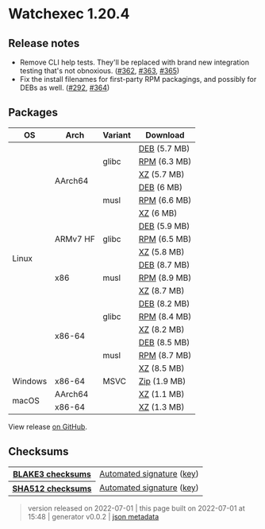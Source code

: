 # Watchexec 1.20.4

## Release notes

<ul dir="auto">
<li>Remove CLI help tests. They'll be replaced with brand new integration testing that's not obnoxious. (<a class="issue-link js-issue-link" data-error-text="Failed to load title" data-id="1290482783" data-permission-text="Title is private" data-url="https://github.com/watchexec/watchexec/issues/362" data-hovercard-type="issue" data-hovercard-url="/watchexec/watchexec/issues/362/hovercard" href="https://github.com/watchexec/watchexec/issues/362">#362</a>, <a class="issue-link js-issue-link" data-error-text="Failed to load title" data-id="1291411749" data-permission-text="Title is private" data-url="https://github.com/watchexec/watchexec/issues/363" data-hovercard-type="pull_request" data-hovercard-url="/watchexec/watchexec/pull/363/hovercard" href="https://github.com/watchexec/watchexec/pull/363">#363</a>, <a class="issue-link js-issue-link" data-error-text="Failed to load title" data-id="1291446393" data-permission-text="Title is private" data-url="https://github.com/watchexec/watchexec/issues/365" data-hovercard-type="pull_request" data-hovercard-url="/watchexec/watchexec/pull/365/hovercard" href="https://github.com/watchexec/watchexec/pull/365">#365</a>)</li>
<li>Fix the install filenames for first-party RPM packagings, and possibly for DEBs as well. (<a class="issue-link js-issue-link" data-error-text="Failed to load title" data-id="1258178675" data-permission-text="Title is private" data-url="https://github.com/watchexec/watchexec/issues/292" data-hovercard-type="issue" data-hovercard-url="/watchexec/watchexec/issues/292/hovercard" href="https://github.com/watchexec/watchexec/issues/292">#292</a>, <a class="issue-link js-issue-link" data-error-text="Failed to load title" data-id="1291413928" data-permission-text="Title is private" data-url="https://github.com/watchexec/watchexec/issues/364" data-hovercard-type="pull_request" data-hovercard-url="/watchexec/watchexec/pull/364/hovercard" href="https://github.com/watchexec/watchexec/pull/364">#364</a>)</li>
</ul>

## Packages

<table class="downloads">
<thead>
<tr>
<th>OS</th>
<th>Arch</th>
<th>Variant</th>
<th>Download</th>

</tr>
</thead>
<tbody>
<tr>
						<td rowspan="18">Linux</td>
						
<td rowspan="6">AArch64</td>
            
						
<td rowspan="3">glibc</td>
            
<td><a class="download" href="https://github.com/watchexec/watchexec/releases/download/cli-v1.20.4/watchexec-1.20.4-aarch64-unknown-linux-gnu.deb">DEB</a> (5.7 MB)</td>
						
</tr>
					
<tr>
						
						
						
<td><a class="download" href="https://github.com/watchexec/watchexec/releases/download/cli-v1.20.4/watchexec-1.20.4-aarch64-unknown-linux-gnu.rpm">RPM</a> (6.3 MB)</td>
						
</tr>
					
<tr>
						
						
						
<td><a class="download" href="https://github.com/watchexec/watchexec/releases/download/cli-v1.20.4/watchexec-1.20.4-aarch64-unknown-linux-gnu.tar.xz">XZ</a> (5.7 MB)</td>
						
</tr>
					
<tr>
						
						
						
<td rowspan="3">musl</td>
            
<td><a class="download" href="https://github.com/watchexec/watchexec/releases/download/cli-v1.20.4/watchexec-1.20.4-aarch64-unknown-linux-musl.deb">DEB</a> (6 MB)</td>
						
</tr>
					
<tr>
						
						
						
<td><a class="download" href="https://github.com/watchexec/watchexec/releases/download/cli-v1.20.4/watchexec-1.20.4-aarch64-unknown-linux-musl.rpm">RPM</a> (6.6 MB)</td>
						
</tr>
					
<tr>
						
						
						
<td><a class="download" href="https://github.com/watchexec/watchexec/releases/download/cli-v1.20.4/watchexec-1.20.4-aarch64-unknown-linux-musl.tar.xz">XZ</a> (6 MB)</td>
						
</tr>
					
<tr>
						
						
<td rowspan="3">ARMv7 HF</td>
            
						
<td rowspan="3">glibc</td>
            
<td><a class="download" href="https://github.com/watchexec/watchexec/releases/download/cli-v1.20.4/watchexec-1.20.4-armv7-unknown-linux-gnueabihf.deb">DEB</a> (5.9 MB)</td>
						
</tr>
					
<tr>
						
						
						
<td><a class="download" href="https://github.com/watchexec/watchexec/releases/download/cli-v1.20.4/watchexec-1.20.4-armv7-unknown-linux-gnueabihf.rpm">RPM</a> (6.5 MB)</td>
						
</tr>
					
<tr>
						
						
						
<td><a class="download" href="https://github.com/watchexec/watchexec/releases/download/cli-v1.20.4/watchexec-1.20.4-armv7-unknown-linux-gnueabihf.tar.xz">XZ</a> (5.8 MB)</td>
						
</tr>
					
<tr>
						
						
<td rowspan="3">x86</td>
            
						
<td rowspan="3">musl</td>
            
<td><a class="download" href="https://github.com/watchexec/watchexec/releases/download/cli-v1.20.4/watchexec-1.20.4-i686-unknown-linux-musl.deb">DEB</a> (8.7 MB)</td>
						
</tr>
					
<tr>
						
						
						
<td><a class="download" href="https://github.com/watchexec/watchexec/releases/download/cli-v1.20.4/watchexec-1.20.4-i686-unknown-linux-musl.rpm">RPM</a> (8.9 MB)</td>
						
</tr>
					
<tr>
						
						
						
<td><a class="download" href="https://github.com/watchexec/watchexec/releases/download/cli-v1.20.4/watchexec-1.20.4-i686-unknown-linux-musl.tar.xz">XZ</a> (8.7 MB)</td>
						
</tr>
					
<tr>
						
						
<td rowspan="6">x86-64</td>
            
						
<td rowspan="3">glibc</td>
            
<td><a class="download" href="https://github.com/watchexec/watchexec/releases/download/cli-v1.20.4/watchexec-1.20.4-x86_64-unknown-linux-gnu.deb">DEB</a> (8.2 MB)</td>
						
</tr>
					
<tr>
						
						
						
<td><a class="download" href="https://github.com/watchexec/watchexec/releases/download/cli-v1.20.4/watchexec-1.20.4-x86_64-unknown-linux-gnu.rpm">RPM</a> (8.4 MB)</td>
						
</tr>
					
<tr>
						
						
						
<td><a class="download" href="https://github.com/watchexec/watchexec/releases/download/cli-v1.20.4/watchexec-1.20.4-x86_64-unknown-linux-gnu.tar.xz">XZ</a> (8.2 MB)</td>
						
</tr>
					
<tr>
						
						
						
<td rowspan="3">musl</td>
            
<td><a class="download" href="https://github.com/watchexec/watchexec/releases/download/cli-v1.20.4/watchexec-1.20.4-x86_64-unknown-linux-musl.deb">DEB</a> (8.5 MB)</td>
						
</tr>
					
<tr>
						
						
						
<td><a class="download" href="https://github.com/watchexec/watchexec/releases/download/cli-v1.20.4/watchexec-1.20.4-x86_64-unknown-linux-musl.rpm">RPM</a> (8.7 MB)</td>
						
</tr>
					
<tr>
						
						
						
<td><a class="download" href="https://github.com/watchexec/watchexec/releases/download/cli-v1.20.4/watchexec-1.20.4-x86_64-unknown-linux-musl.tar.xz">XZ</a> (8.5 MB)</td>
						
</tr>
					
<tr>
						<td rowspan="1">Windows</td>
						
<td rowspan="1">x86-64</td>
            
						
<td rowspan="1">MSVC</td>
            
<td><a class="download" href="https://github.com/watchexec/watchexec/releases/download/cli-v1.20.4/watchexec-1.20.4-x86_64-pc-windows-msvc.zip">Zip</a> (1.9 MB)</td>
						
</tr>
					
<tr>
						<td rowspan="2">macOS</td>
						
<td rowspan="1">AArch64</td>
            
						
<td rowspan="1"></td>
            
<td><a class="download" href="https://github.com/watchexec/watchexec/releases/download/cli-v1.20.4/watchexec-1.20.4-aarch64-apple-darwin.tar.xz">XZ</a> (1.1 MB)</td>
						
</tr>
					
<tr>
						
						
<td rowspan="1">x86-64</td>
            
						
<td rowspan="1"></td>
            
<td><a class="download" href="https://github.com/watchexec/watchexec/releases/download/cli-v1.20.4/watchexec-1.20.4-x86_64-apple-darwin.tar.xz">XZ</a> (1.3 MB)</td>
						
</tr>
					</tbody>
</table>


View release [on GitHub](https://github.com/watchexec/watchexec/releases/cli-v1.20.4).

## Checksums

<table class="signatures">
	
<tr>
<th><a href="https://github.com/watchexec/watchexec/releases/download/cli-v1.20.4/B3SUMS">BLAKE3 checksums</a></th>
		
<td>
<a href="https://github.com/watchexec/watchexec/releases/download/cli-v1.20.4/B3SUMS.auto.minisig">Automated signature</a>
(<a href="https://raw.githubusercontent.com/watchexec/watchexec/cli-v1.20.4/.github/workflows/release.pub">key</a>)
</td>
		
</tr>
	
<tr>
<th><a href="https://github.com/watchexec/watchexec/releases/download/cli-v1.20.4/SHA512SUMS">SHA512 checksums</a></th>
		
<td>
<a href="https://github.com/watchexec/watchexec/releases/download/cli-v1.20.4/SHA512SUMS.auto.minisig">Automated signature</a>
(<a href="https://raw.githubusercontent.com/watchexec/watchexec/cli-v1.20.4/.github/workflows/release.pub">key</a>)
</td>
		
</tr>
	
</table>




>	 version released on 2022-07-01
>	|
>	this page built on 2022-07-01 at 15:48
>	| generator v0.0.2
>	| [json metadata](meta.json)

